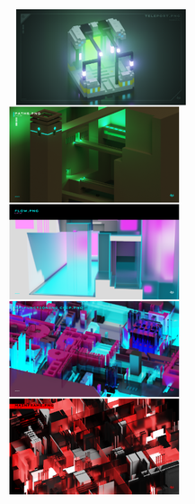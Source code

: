 <img src="Ooric with WM.png" alt="" width="60%"> 
<img src="Limited with WM.png" alt="" width="60%"> 
<img src="Weird Pool with WM.png" alt="" width="60%"> 
<img src="Teleport with WM.png" alt="" width="60%"> 
<img src="Paths with WM.png" alt="" width="60%"> 
<img src="Flow with WM.png" alt="" width="60%"> 
<img src="Malfunctioning Chip with WM.png" alt="" width="60%"> 
<img src="Mainframe with WM.png" alt="" width="60%"> 
<img src="Images/Images for 'art'/3DR/Matrix with WM.png" alt="" width="60%"> 
